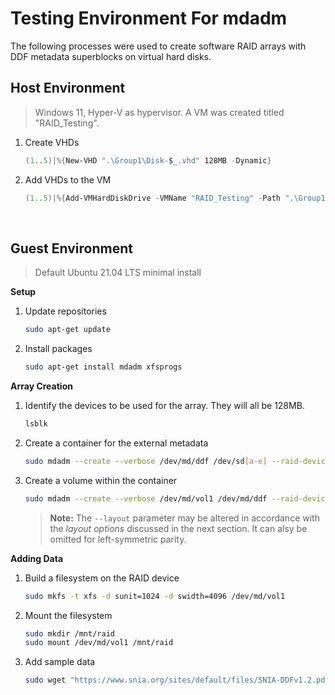 # Testing Environment For mdadm

The following processes were used to create software RAID arrays with DDF metadata superblocks on virtual hard disks.


## Host Environment
> Windows 11, Hyper-V as hypervisor.  A VM was created titled "RAID_Testing".
1. Create VHDs
   ```powershell
   (1..5)|%{New-VHD ".\Group1\Disk-$_.vhd" 128MB -Dynamic}
   ```
2. Add VHDs to the VM
   ```powershell
   (1..5)|%{Add-VMHardDiskDrive -VMName "RAID_Testing" -Path ".\Group1\Disk-$_.vhd"}
   ```

<br>

## Guest Environment
> Default Ubuntu 21.04 LTS minimal install
> 
**Setup**

1.  Update repositories
    ```bash
    sudo apt-get update
    ```
2.  Install packages
    ```bash
    sudo apt-get install mdadm xfsprogs
    ```

**Array Creation**
1. Identify the devices to be used for the array.  They will all be 128MB.
    ```bash
    lsblk
    ```
2.  Create a container for the external metadata
    ```bash
    sudo mdadm --create --verbose /dev/md/ddf /dev/sd[a-e] --raid-devices 5 --metadata=ddf
    ```
3. Create a volume within the container
    ```bash
    sudo mdadm --create --verbose /dev/md/vol1 /dev/md/ddf --raid-devices 5 --level 5 --layout ddf-zero-restart
    ```
    > **Note:** The `--layout` parameter may be altered in accordance with the _layout options_ discussed in the next section. It can alsy be omitted for left-symmetric parity.

**Adding Data**
1. Build a filesystem on the RAID device
   ```bash
   sudo mkfs -t xfs -d sunit=1024 -d swidth=4096 /dev/md/vol1
   ```
2. Mount the filesystem
   ```bash
   sudo mkdir /mnt/raid
   sudo mount /dev/md/vol1 /mnt/raid
    ```
3. Add sample data
    ```bash
    sudo wget "https://www.snia.org/sites/default/files/SNIA-DDFv1.2.pdf" -o "/mnt/raid/SNIA-DDFv1.2.pdf"
    ```